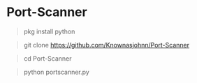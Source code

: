 # Port-Scanner

>pkg install python

>git clone https://github.com/Knownasjohnn/Port-Scanner

>cd Port-Scanner

>python portscanner.py
